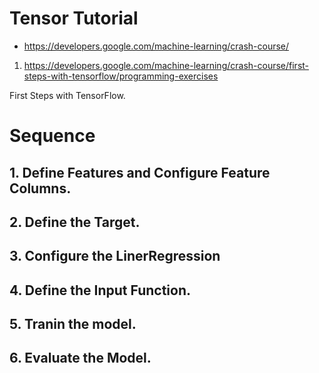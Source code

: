 # Tensor Tutorial
- https://developers.google.com/machine-learning/crash-course/

1. https://developers.google.com/machine-learning/crash-course/first-steps-with-tensorflow/programming-exercises

First Steps with TensorFlow.

# Sequence
## 1. Define Features and Configure Feature Columns.
## 2. Define the Target.
## 3. Configure the LinerRegression
## 4. Define the Input Function.
## 5. Tranin the model.
## 6. Evaluate the Model.
